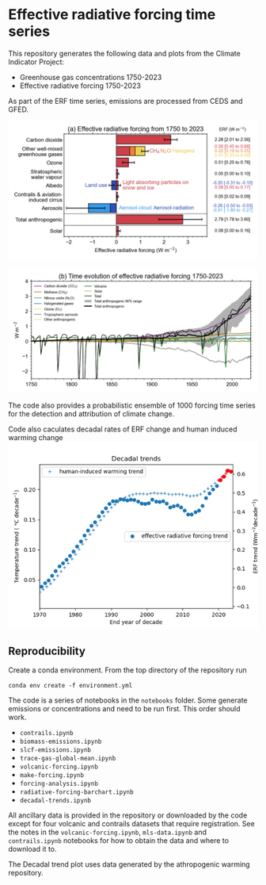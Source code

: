 # Effective radiative forcing time series

This repository generates the following data and plots from the Climate Indicator Project:

- Greenhouse gas concentrations 1750-2023
- Effective radiative forcing 1750-2023

As part of the ERF time series, emissions are processed from CEDS and GFED.

![Bar plot of effective radiative forcing 1750-2023](plots/ERF_1750-2023.png)

![Line plot of time series of effective radiative forcing 1750-2023](plots/ERF_timeseries_1750-2023.png)

The code also provides a probabilistic ensemble of 1000 forcing time series for the detection and attribution of climate change.

Code also caculates decadal rates of ERF change and human induced warming change
![Line plot of time series of decadal rates of change in effective radiative forcing and human induced warming 1970-2023](plots/decadal_trends.png)

## Reproducibility

Create a conda environment. From the top directory of the repository run

```
conda env create -f environment.yml
```

The code is a series of notebooks in the `notebooks` folder. Some generate emissions or concentrations and need to be run first. This order should work.

- `contrails.ipynb`
- `biomass-emissions.ipynb`
- `slcf-emissions.ipynb`
- `trace-gas-global-mean.ipynb`
- `volcanic-forcing.ipynb`
- `make-forcing.ipynb`
- `forcing-analysis.ipynb`
- `radiative-forcing-barchart.ipynb`
- `decadal-trends.ipynb`

All ancillary data is provided in the repository or downloaded by the code except for four volcanic and contrails datasets that require registration. See the notes in the `volcanic-forcing.ipynb`, `mls-data.ipynb` and `contrails.ipynb` notebooks for how to obtain the data and where to download it to.

The Decadal trend plot uses data generated by the athropogenic warming repository.

